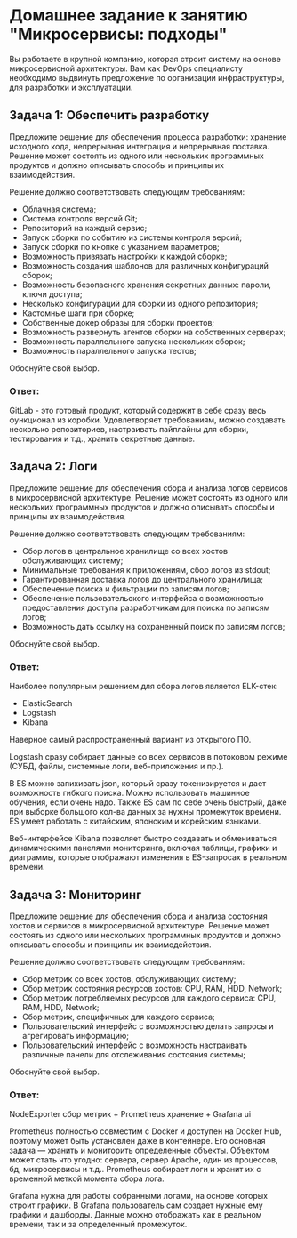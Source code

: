 # Домашнее задание к занятию "Микросервисы: подходы"

Вы работаете в крупной компанию, которая строит систему на основе микросервисной архитектуры.
Вам как DevOps специалисту необходимо выдвинуть предложение по организации инфраструктуры, для разработки и эксплуатации.


## Задача 1: Обеспечить разработку

Предложите решение для обеспечения процесса разработки: хранение исходного кода, непрерывная интеграция и непрерывная поставка. 
Решение может состоять из одного или нескольких программных продуктов и должно описывать способы и принципы их взаимодействия.

Решение должно соответствовать следующим требованиям:
- Облачная система;
- Система контроля версий Git;
- Репозиторий на каждый сервис;
- Запуск сборки по событию из системы контроля версий;
- Запуск сборки по кнопке с указанием параметров;
- Возможность привязать настройки к каждой сборке;
- Возможность создания шаблонов для различных конфигураций сборок;
- Возможность безопасного хранения секретных данных: пароли, ключи доступа;
- Несколько конфигураций для сборки из одного репозитория;
- Кастомные шаги при сборке;
- Собственные докер образы для сборки проектов;
- Возможность развернуть агентов сборки на собственных серверах;
- Возможность параллельного запуска нескольких сборок;
- Возможность параллельного запуска тестов;

Обоснуйте свой выбор.

### Ответ:

GitLab - это готовый продукт, который содержит в себе сразу весь функционал из коробки. Удовлетворяет требованиям, можно создавать несколько репозиториев, настраивать пайплайны для сборки, тестирования и т.д., хранить секретные данные. 


## Задача 2: Логи

Предложите решение для обеспечения сбора и анализа логов сервисов в микросервисной архитектуре.
Решение может состоять из одного или нескольких программных продуктов и должно описывать способы и принципы их взаимодействия.

Решение должно соответствовать следующим требованиям:
- Сбор логов в центральное хранилище со всех хостов обслуживающих систему;
- Минимальные требования к приложениям, сбор логов из stdout;
- Гарантированная доставка логов до центрального хранилища;
- Обеспечение поиска и фильтрации по записям логов;
- Обеспечение пользовательского интерфейса с возможностью предоставления доступа разработчикам для поиска по записям логов;
- Возможность дать ссылку на сохраненный поиск по записям логов;

Обоснуйте свой выбор.

### Ответ:

Наиболее популярным решением для сбора логов является ELK-стек:
* ElasticSearch
* Logstash
* Kibana

Наверное самый распространенный вариант из открытого ПО. 

Logstash сразу собирает данные со всех сервисов в потоковом режиме (СУБД, файлы, системные логи, веб-приложения и пр.). 

В ES можно запихивать json, который сразу токенизируется и дает возможность гибкого поиска.
Можно использовать машинное обучения, если очень надо. Также ES сам по себе очень быстрый, даже при выборке большого кол-ва данных за нужны промежуток времени.
ES умеет работать с китайским, японским и корейским языками. 

Веб-интерфейсе Kibana позволяет быстро создавать и обмениваться динамическими панелями мониторинга, включая таблицы, графики и диаграммы, которые отображают изменения в ES-запросах в реальном времени. 


## Задача 3: Мониторинг

Предложите решение для обеспечения сбора и анализа состояния хостов и сервисов в микросервисной архитектуре.
Решение может состоять из одного или нескольких программных продуктов и должно описывать способы и принципы их взаимодействия.

Решение должно соответствовать следующим требованиям:
- Сбор метрик со всех хостов, обслуживающих систему;
- Сбор метрик состояния ресурсов хостов: CPU, RAM, HDD, Network;
- Сбор метрик потребляемых ресурсов для каждого сервиса: CPU, RAM, HDD, Network;
- Сбор метрик, специфичных для каждого сервиса;
- Пользовательский интерфейс с возможностью делать запросы и агрегировать информацию;
- Пользовательский интерфейс с возможность настраивать различные панели для отслеживания состояния системы;

Обоснуйте свой выбор.

### Ответ:

NodeExporter сбор метрик + Prometheus хранение + Grafana ui

Prometheus полностью совместим с Docker и доступен на Docker Hub, поэтому может быть установлен даже в контейнере. 
Его основная задача — хранить и мониторить определенные объекты. Объектом может стать что угодно: сервера, сервер Apache,
один из процессов, бд, микросервисы и т.д.. Prometheus собирает логи и хранит их с временной меткой момента сбора лога. 

Grafana нужна для работы собранными логами, на основе которых строит графики.
В Grafana пользователь сам создает нужные ему графики и дашборды. Данные можно отображать как в реальном времени, так и за определенный промежуток.